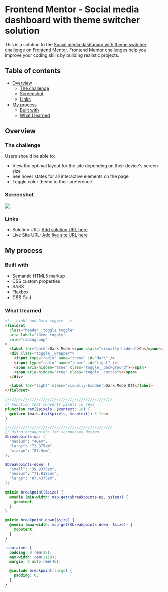 # Frontend Mentor - Social media dashboard with theme switcher solution

This is a solution to the [Social media dashboard with theme switcher challenge on Frontend Mentor](https://www.frontendmentor.io/challenges/social-media-dashboard-with-theme-switcher-6oY8ozp_H). Frontend Mentor challenges help you improve your coding skills by building realistic projects.

## Table of contents

- [Overview](#overview)
  - [The challenge](#the-challenge)
  - [Screenshot](#screenshot)
  - [Links](#links)
- [My process](#my-process)
  - [Built with](#built-with)
  - [What I learned](#what-i-learned)

## Overview

### The challenge

Users should be able to:

- View the optimal layout for the site depending on their device's screen size
- See hover states for all interactive elements on the page
- Toggle color theme to their preference

### Screenshot

![](./screenshot.jpg)

### Links

- Solution URL: [Add solution URL here](https://github.com/majaton44/fem-dklt-toggle)
- Live Site URL: [Add live site URL here](https://your-live-site-url.com)

## My process

### Built with

- Semantic HTML5 markup
- CSS custom properties
- SASS
- Flexbox
- CSS Grid

### What I learned

```html
<!-- Light and Dark toggle -->
<fieldset
  class="header__toggle toggle"
  aria-label="theme toggle"
  role="radiogroup"
>
  <label for="dark">Dark Mode <span class="visually-hidden">On</span></label>
  <div class="toggle__wrapper">
    <input type="radio" name="theme" id="dark" />
    <input type="radio" name="theme" id="light" />
    <span aria-hidden="true" class="toggle__background"></span>
    <span aria-hidden="true" class="toggle__button"></span>
  </div>

  <label for="light" class="visually-hidden">Dark Mode Off</label>
</fieldset>
```

```scss
////////////////////////////////////////////////
// Function that converts pixels in rems
@function rem($pixels, $context: 16) {
  @return (math.div($pixels, $context)) * 1rem;
}

////////////////////////////////////////////////
// Using breakpoints for responsive design
$breakpoints-up: (
  "medium": "40em",
  "large": "71.875em",
  "xlarge": "87.5em",
);

$breakpoints-down: (
  "small": "39.9375em",
  "medium": "71.8125em",
  "large": "87.4375em",
);

@mixin breakpoint($size) {
  @media (min-width: map-get($breakpoints-up, $size)) {
    @content;
  }
}

@mixin breakpoint-down($size) {
  @media (max-width: map-get($breakpoints-down, $size)) {
    @content;
  }
}

.container {
  padding: 0 rem(25);
  max-width: rem(1110);
  margin: 0 auto rem(46);

  @include breakpoint(large) {
    padding: 0;
  }
}
```

